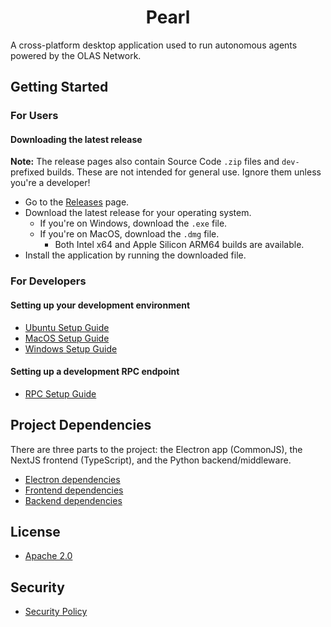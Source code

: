 <h1 align="center">
<b>Pearl</b>
</h1>

A cross-platform desktop application used to run autonomous agents powered by the OLAS Network.

## Getting Started

### For Users

#### Downloading the latest release

**Note:** The release pages also contain Source Code `.zip` files and `dev-` prefixed builds. These are not intended for general use. Ignore them unless you're a developer!

- Go to the [Releases](https://github.com/valory-xyz/olas-operate-app/releases) page.
- Download the latest release for your operating system.
  - If you're on Windows, download the `.exe` file.
  - If you're on MacOS, download the `.dmg` file.
    - Both Intel x64 and Apple Silicon ARM64 builds are available.
- Install the application by running the downloaded file.

### For Developers

#### Setting up your development environment

- [Ubuntu Setup Guide](docs/dev/ubuntu-setup.md)
- [MacOS Setup Guide](docs/dev/macos-setup.md)
- [Windows Setup Guide](docs/dev/windows-setup.md)

#### Setting up a development RPC endpoint

- [RPC Setup Guide](docs/dev/rpcs.md)

## Project Dependencies

There are three parts to the project: the Electron app (CommonJS), the NextJS frontend (TypeScript), and the Python backend/middleware.

- [Electron dependencies](package.json)
- [Frontend dependencies](package.json)
- [Backend dependencies](backend/pyproject.toml)

## License

- [Apache 2.0](LICENSE)

## Security

- [Security Policy](SECURITY.md)
